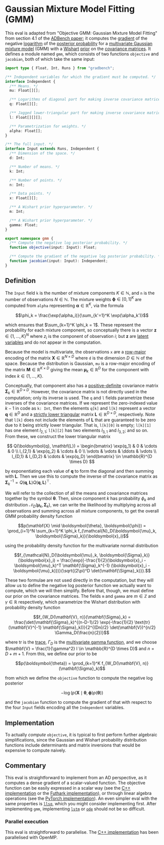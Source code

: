 # Gaussian Mixture Model Fitting (GMM)

This eval is adapted from "Objective GMM: Gaussian Mixture Model Fitting" from
section 4.1 of the [ADBench paper][]; it computes the [gradient][] of the
negative [logarithm][] of the [posterior probability][] for a [multivariate
Gaussian][] [mixture model][] (GMM) with a [Wishart][] [prior][] on the
[covariance matrices][]. It defines a module named `gmm`, which consists of two
functions `objective` and `jacobian`, both of which take the same input:

```typescript
import type { Float, Int, Runs } from "gradbench";

/** Independent variables for which the gradient must be computed. */
interface Independent {
  /** Means. */
  mu: Float[][];

  /** Logarithms of diagonal part for making inverse covariance matrices. */
  q: Float[][];

  /** Jagged lower-triangular part for making inverse covariance matrices. */
  l: Float[][][];

  /** Parametrization for weights. */
  alpha: Float[];
}

/** The full input. */
interface Input extends Runs, Independent {
  /** Dimension of the space. */
  d: Int;

  /** Number of means. */
  k: Int;

  /** Number of points. */
  n: Int;

  /** Data points. */
  x: Float[][];

  /** A Wishart prior hyperparameter. */
  m: Int;

  /** A Wishart prior hyperparameter. */
  gamma: Float;
}

export namespace gmm {
  /** Compute the negative log posterior probability. */
  function objective(input: Input): Float;

  /** Compute the gradient of the negative log posterior probability. */
  function jacobian(input: Input): Independent;
}
```

## Definition

The `Input` field `k` is the number of mixture components $K \in \mathbb{N}$,
and `n` is the number of observations $N \in \mathbb{N}$. The mixture weights
$\boldsymbol{\phi} \in [0, 1]^K$ are computed from `alpha` representing
$\boldsymbol{\alpha} \in \mathbb{R}^K$, via the formula

$$\phi_k = \frac{\exp(\alpha_i)}{\sum_{k'=1}^K \exp(\alpha_k')}$$

which ensures that $\sum_{k=1}^K \phi_k = 1$. These represent the probability
for each mixture component, so conceptually there is a vector
$\boldsymbol{z} \in \{1, \dots, K\}^N$ where $z_i$ is the component of
observation $i$; but $\boldsymbol{z}$ are [latent variables][] and do not appear
in the computation.

Because the model is multivariate, the observations `x` are a [row-major][]
encoding of the matrix $\mathbf{X} \in \mathbb{R}^{N \times D}$ where `d` is the
dimension $D \in \mathbb{N}$ of the space. Because the distribution is Gaussian,
`mu` is a row-major encoding of the matrix
$\mathbf{M} \in \mathbb{R}^{K \times D}$ giving the mean
$\boldsymbol{\mu}_k \in \mathbb{R}^D$ for the component with index
$k \in \{1, \dots, K\}$.

Conceptually, that component also has a [positive-definite][] covariance matrix
$`\mathbf{\Sigma}_k \in \mathbb{R}^{D \times D}`$. However, the covariance
matrix is not directly used in the computation; only its inverse is used. The
`q` and `l` fields parametrize these inverses of the covariance matrices. If we
represent the zero-indexed value $k - 1$ in code as `k: Int`, then the elements
`q[k]` and `l[k]` represent a vector $\boldsymbol{q} \in \mathbb{R}^D$ and a
[strictly lower triangular][] matrix $\mathbf{L} \in \mathbb{R}^{D \times D}$,
respectively. Note that `l[k]` does not include the elements of $\mathbf{L}$
that are guaranteed to be zero due to it being strictly lower triangular. That
is, `l[k][0]` is empty; `l[k][1]` has one element $l_{2,1}$; `l[k][2]` has two
elements $l_{3,1}$ and $l_{3,2}$; and so on. From these, we construct the lower
triangular matrix

$$
Q(\boldsymbol{q}, \mathbf{L}) = \begin{bmatrix}
  \exp(q_1) & 0 & \cdots & 0 \\
  l_{2,1} & \exp(q_2) & \cdots & 0 \\
  \vdots & \vdots & \ddots & \vdots \\
  l_{D,1} & l_{D,2} & \cdots & \exp(q_D)
\end{bmatrix} \in \mathbb{R}^{D \times D}
$$

by exponentiating each value of $\boldsymbol{q}$ to form the diagonal and then
summing with $\mathbf{L}$. Then we use this to compute the inverse of the
covariance matrix as
$\mathbf{\Sigma}_k^{-1} = Q(\boldsymbol{q}, \mathbf{L})Q(\boldsymbol{q}, \mathbf{L})^\top$.

We will refer to the collection of all the means and covariance matrices
together by the symbol $\boldsymbol{\theta}$. Then, since component $k$ has
probability $\phi_k$ and distribution
$\mathcal{N}_D(\boldsymbol{\mu}_k, \boldsymbol{\Sigma}_k)$, we can write the
likelihood by multiplying across all observations and summing across all mixture
components, to get the overall GMM probability density function

$$p(\mathbf{X} \mid \boldsymbol{\theta}, \boldsymbol{\phi}) = \prod_{i=1}^N \sum_{k=1}^K \phi_k f_{\mathcal{N}_D(\boldsymbol{\mu}_k, \boldsymbol{\Sigma}_k)}(\boldsymbol{x}_i)$$

using the probability density function for the multivariate normal distribution

$$f_{\mathcal{N}_D(\boldsymbol{\mu}_k, \boldsymbol{\Sigma}_k)}(\boldsymbol{x}_i) = \frac{\exp({-\frac{1}{2}(\boldsymbol{x}_i - \boldsymbol{\mu}_k)^T \mathbf{\Sigma}_k^{-1} (\boldsymbol{x}_i - \boldsymbol{\mu}_k)})}{\sqrt{(2\pi)^D \det(\mathbf{\Sigma}_k)}}.$$

These two formulae are not used directly in the computation, but they will allow
us to define the negative log posterior function we actually want to compute,
which we will then simplify. Before that, though, we must define our prior on
the covariance matrices. The fields `m` and `gamma` are $m \in \mathbb{Z}$ and
$\gamma \in \mathbb{R}$ respectively, which parametrize the Wishart distribution
with probability density function

$$f_{W_D(\mathbf{V}, n)}(\mathbf{\Sigma}_k) = \frac{\det(\mathbf{\Sigma}_k)^{(n-D-1)/2} \exp(-\frac{1}{2} \text{tr}(\mathbf{V}^{-1} \mathbf{\Sigma}_k))}{2^{(Dn)/2} \det(\mathbf{V})^{n/2} \Gamma_D(\frac{n}{2})}$$

where $\text{tr}$ is the [trace][], $\Gamma_D$ is the [multivariate gamma
function][], and we choose
$\mathbf{V} = \frac{1}{\gamma^2} I \in \mathbb{R}^{D \times D}$ and
$n = D + m + 1$. From this, we define our prior to be

$$p(\boldsymbol{\theta}) = \prod_{k=1}^K f_{W_D(\mathbf{V}, n)}(\mathbf{\Sigma}_k)$$

from which we define the `objective` function to compute the negative log
posterior

$$-\log(p(\mathbf{X} \mid \boldsymbol{\theta}, \boldsymbol{\phi}) p(\boldsymbol{\theta}))$$

and the `jacobian` function to compute the gradient of that with respect to the
four `Input` fields encoding all the `Independent` variables.

## Implementation

To actually _compute_ `objective`, it is typical to first perform further
algebraic simplifications, since the Gaussian and Wishart probability
distribution functions include determinants and matrix inversions that would be
expensive to compute naively.

## Commentary

This eval is straightforward to implement from an AD perspective, as it computes
a dense gradient of a scalar-valued function. The objective function can be
easily expressed in a scalar way (see the [C++ implementation][cpp] or the
[Futhark implementation][futhark]), or through linear algebra operations (see
the [PyTorch implementation][pytorch]). An even simpler eval with the same
properties is [`llsq`][], which you might consider implementing first. After
implementing `gmm`, implementing [`lstm`][] or [`ode`][] should not be so
difficult.

### Parallel execution

This eval is straightforward to parallelise. The [C++ implementation][cpp] has
been parallelised with OpenMP.

[adbench paper]: https://arxiv.org/abs/1807.10129
[covariance matrices]: https://en.wikipedia.org/wiki/Covariance_matrix
[cpp]: /cpp/gradbench/evals/gmm.hpp
[futhark]: /tool/futhark/gmm.fut
[gradient]: https://en.wikipedia.org/wiki/Gradient
[latent variables]:
  https://en.wikipedia.org/wiki/Latent_and_observable_variables
[logarithm]: https://en.wikipedia.org/wiki/Logarithm
[mixture model]: https://en.wikipedia.org/wiki/Mixture_model
[multivariate gamma function]:
  https://en.m.wikipedia.org/wiki/Multivariate_gamma_function
[multivariate gaussian]:
  https://en.wikipedia.org/wiki/Multivariate_normal_distribution
[positive-definite]: https://en.wikipedia.org/wiki/Definite_matrix
[posterior probability]: https://en.wikipedia.org/wiki/Posterior_probability
[prior]: https://en.wikipedia.org/wiki/Prior_probability
[pytorch]: /python/gradbench/gradbench/tools/pytorch/gmm_objective.py
[row-major]: https://en.wikipedia.org/wiki/Row-_and_column-major_order
[strictly lower triangular]: https://en.wikipedia.org/wiki/Triangular_matrix
[trace]: https://en.m.wikipedia.org/wiki/Trace_(linear_algebra)
[wishart]: https://en.m.wikipedia.org/wiki/Wishart_distribution
[`llsq`]: /evals/llsq
[`lstm`]: /evals/lstm
[`ode`]: /evals/ode
